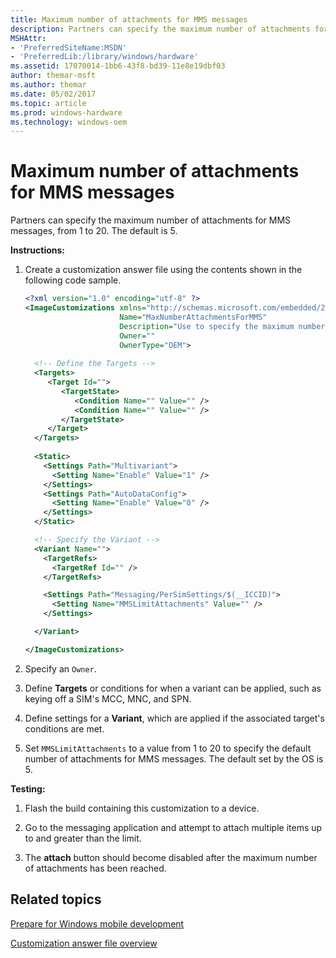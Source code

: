 ```yaml
---
title: Maximum number of attachments for MMS messages
description: Partners can specify the maximum number of attachments for MMS messages, from 1 to 20.
MSHAttr:
- 'PreferredSiteName:MSDN'
- 'PreferredLib:/library/windows/hardware'
ms.assetid: 17070014-1bb6-43f8-bd39-11e8e19dbf03
author: themar-msft
ms.author: themar
ms.date: 05/02/2017
ms.topic: article
ms.prod: windows-hardware
ms.technology: windows-oem
---
```


# Maximum number of attachments for MMS messages


Partners can specify the maximum number of attachments for MMS messages, from 1 to 20. The default is 5.

<a href="" id="instructions-"></a>**Instructions:**  
1.  Create a customization answer file using the contents shown in the following code sample.

    ```XML
    <?xml version="1.0" encoding="utf-8" ?>  
    <ImageCustomizations xmlns="http://schemas.microsoft.com/embedded/2004/10/ImageUpdate"  
                         Name="MaxNumberAttachmentsForMMS"  
                         Description="Use to specify the maximum number of attachments for MMS messages (from 1 to 20)."  
                         Owner=""  
                         OwnerType="OEM"> 
      
      <!-- Define the Targets --> 
      <Targets>
         <Target Id="">
            <TargetState>
               <Condition Name="" Value="" />
               <Condition Name="" Value="" />
            </TargetState>
         </Target>
      </Targets>
      
      <Static>
        <Settings Path="Multivariant">
          <Setting Name="Enable" Value="1" />
        </Settings>
        <Settings Path="AutoDataConfig">
          <Setting Name="Enable" Value="0" />
        </Settings>
      </Static>

      <!-- Specify the Variant -->
      <Variant Name=""> 
        <TargetRefs>
          <TargetRef Id="" /> 
        </TargetRefs>

        <Settings Path="Messaging/PerSimSettings/$(__ICCID)">  
          <Setting Name="MMSLimitAttachments" Value="" /> 
        </Settings>  

      </Variant>

    </ImageCustomizations>
    ```

2.  Specify an `Owner`.

3.  Define **Targets** or conditions for when a variant can be applied, such as keying off a SIM's MCC, MNC, and SPN.

4.  Define settings for a **Variant**, which are applied if the associated target's conditions are met.

5.  Set `MMSLimitAttachments` to a value from 1 to 20 to specify the default number of attachments for MMS messages. The default set by the OS is 5.

<a href="" id="testing-"></a>**Testing:**  
1.  Flash the build containing this customization to a device.

2.  Go to the messaging application and attempt to attach multiple items up to and greater than the limit.

3.  The **attach** button should become disabled after the maximum number of attachments has been reached.

## Related topics

[Prepare for Windows mobile development](https://docs.microsoft.com/en-us/windows-hardware/manufacture/mobile/preparing-for-windows-mobile-development)

[Customization answer file overview](https://docs.microsoft.com/en-us/windows-hardware/customize/mobile/mcsf/customization-answer-file)
